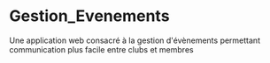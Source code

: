 # Gestion_Evenements
Une application web consacré à la gestion d'évènements permettant communication plus facile entre clubs et membres
